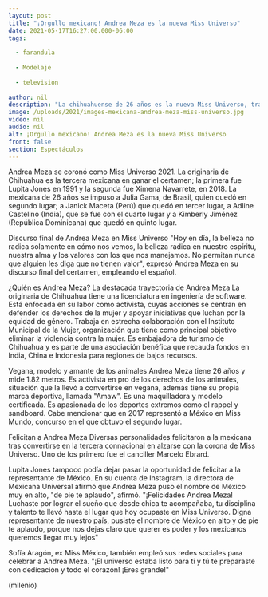 ```yaml
---
layout: post
title: "¡Orgullo mexicano! Andrea Meza es la nueva Miss Universo"
date: 2021-05-17T16:27:00.000-06:00
tags:
  
  - farandula
  
  - Modelaje
  
  - television
  
author: nil
description: "La chihuahuense de 26 años es la nueva Miss Universo, tras imponerse a India, República Dominicada, Perú y Brasil en el certamen de belleza más importante del mundo. "
image: /uploads/2021/images-mexicana-andrea-meza-miss-universo.jpg
video: nil
audio: nil
alt: ¡Orgullo mexicano! Andrea Meza es la nueva Miss Universo
front: false
section: Espectáculos
---
```


Andrea Meza se coronó como Miss Universo 2021. La originaria de Chihuahua es la tercera mexicana en ganar el certamen; la primera fue Lupita Jones en 1991 y la segunda fue Ximena Navarrete, en 2018. La mexicana de 26 años se impuso a Julia Gama, de Brasil, quien quedó en segundo lugar; a Janick Maceta (Perú) que quedó en tercer lugar, a  Adline Castelino (India), que se fue con el cuarto lugar y a Kimberly Jiménez (República Dominicana) que quedó en quinto lugar. 

Discurso final de Andrea Meza en Miss Universo "Hoy en día, la belleza no radica solamente en cómo nos vemos, la belleza radica en nuestro espíritu, nuestra alma y los valores con los que nos manejamos. No permitan nunca que alguien les diga que no tienen valor", expresó Andrea Meza en su discurso final del certamen, empleando el español.  

¿Quién es Andrea Meza? La destacada trayectoria de Andrea Meza La originaria de Chihuahua tiene una licenciatura en ingeniería de software. Está enfocada en su labor como activista, cuyas acciones se centran en defender los derechos de la mujer y apoyar iniciativas que luchan por la equidad de género.  Trabaja en estrecha colaboración con el Instituto Municipal de la Mujer, organización que tiene como principal objetivo eliminar la violencia contra la mujer. Es embajadora de turismo de Chihuahua y es parte de una asociación benéfica que recauda fondos en India, China e Indonesia para regiones de bajos recursos.  

Vegana, modelo y amante de los animales  Andrea Meza tiene 26 años y mide 1.82 metros. Es activista en pro de los derechos de los animales, situación que la llevó a convertirse en vegana, además tiene su propia marca deportiva, llamada "Amaw".  Es una maquilladora y modelo certificada. Es apasionada de los deportes extremos como el rappel y sandboard. Cabe mencionar que en 2017 representó a México en Miss Mundo, concurso en el que obtuvo el segundo lugar. 

Felicitan a Andrea Meza Diversas personalidades felicitaron a la mexicana tras convertirse en la tercera connacional en alzarse con la corona de Miss Universo. Uno de los primero fue el canciller Marcelo Ebrard. 

Lupita Jones tampoco podía dejar pasar la oportunidad de felicitar a la representante de México. En su cuenta de Instagram, la directora de Mexicana Universal afirmó que Andrea Meza puso el nombre de México muy en alto, "de pie te aplaudo", afirmó.  "¡Felicidades Andrea Meza! Luchaste por lograr el sueño que desde chica te acompañaba, tu disciplina y talento te llevó hasta el lugar que hoy ocupaste en Miss Universo. Digna representante de nuestro país, pusiste el nombre de México en alto y de pie te aplaudo, porque nos dejas claro que querer es poder y los mexicanos queremos llegar muy lejos" 

Sofía Aragón, ex Miss México, también empleó sus redes sociales para celebrar a Andrea Meza. "¡El universo estaba listo para ti y tú te preparaste con dedicación y todo el corazón! ¡Eres grande!" 

(milenio)